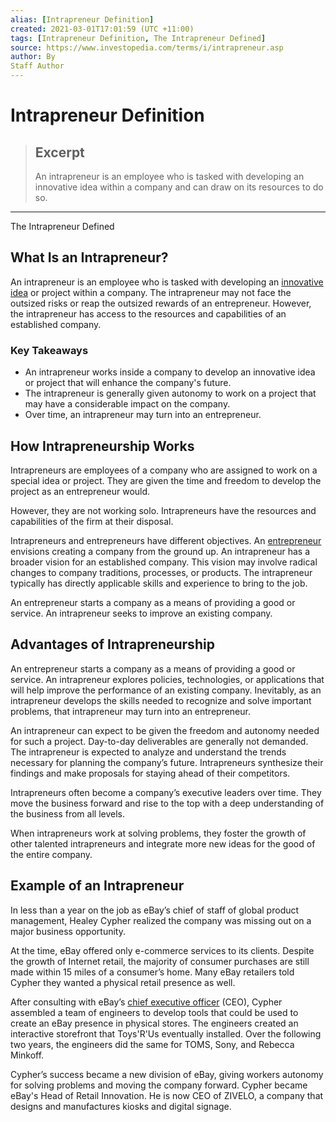 ```yaml
---
alias: [Intrapreneur Definition]
created: 2021-03-01T17:01:59 (UTC +11:00)
tags: [Intrapreneur Definition, The Intrapreneur Defined]
source: https://www.investopedia.com/terms/i/intrapreneur.asp
author: By
Staff Author
---
```


# Intrapreneur Definition

> ## Excerpt
> An intrapreneur is an employee who is tasked with developing an innovative idea within a company and can draw on its resources to do so.

---

The Intrapreneur Defined
## What Is an Intrapreneur?

An intrapreneur is an employee who is tasked with developing an [innovative idea](https://www.investopedia.com/financial-edge/0112/8-inventions-that-made-our-lives-easier.aspx) or project within a company. The intrapreneur may not face the outsized risks or reap the outsized rewards of an entrepreneur. However, the intrapreneur has access to the resources and capabilities of an established company.

### Key Takeaways

-   An intrapreneur works inside a company to develop an innovative idea or project that will enhance the company's future.
-   The intrapreneur is generally given autonomy to work on a project that may have a considerable impact on the company.
-   Over time, an intrapreneur may turn into an entrepreneur.

## How Intrapreneurship Works

Intrapreneurs are employees of a company who are assigned to work on a special idea or project. They are given the time and freedom to develop the project as an entrepreneur would.

However, they are not working solo. Intrapreneurs have the resources and capabilities of the firm at their disposal.

Intrapreneurs and entrepreneurs have different objectives. An [entrepreneur](https://www.investopedia.com/terms/e/entrepreneur.asp) envisions creating a company from the ground up. An intrapreneur has a broader vision for an established company. This vision may involve radical changes to company traditions, processes, or products. The intrapreneur typically has directly applicable skills and experience to bring to the job.

An entrepreneur starts a company as a means of providing a good or service. An intrapreneur seeks to improve an existing company.

## Advantages of Intrapreneurship

An entrepreneur starts a company as a means of providing a good or service. An intrapreneur explores policies, technologies, or applications that will help improve the performance of an existing company. Inevitably, as an intrapreneur develops the skills needed to recognize and solve important problems, that intrapreneur may turn into an entrepreneur.

An intrapreneur can expect to be given the freedom and autonomy needed for such a project. Day-to-day deliverables are generally not demanded. The intrapreneur is expected to analyze and understand the trends necessary for planning the company’s future. Intrapreneurs synthesize their findings and make proposals for staying ahead of their competitors.

Intrapreneurs often become a company’s executive leaders over time. They move the business forward and rise to the top with a deep understanding of the business from all levels.

When intrapreneurs work at solving problems, they foster the growth of other talented intrapreneurs and integrate more new ideas for the good of the entire company.

## Example of an Intrapreneur

In less than a year on the job as eBay’s chief of staff of global product management, Healey Cypher realized the company was missing out on a major business opportunity.

At the time, eBay offered only e-commerce services to its clients. Despite the growth of Internet retail, the majority of consumer purchases are still made within 15 miles of a consumer’s home. Many eBay retailers told Cypher they wanted a physical retail presence as well.

After consulting with eBay’s [chief executive officer](https://www.investopedia.com/terms/c/ceo.asp) (CEO), Cypher assembled a team of engineers to develop tools that could be used to create an eBay presence in physical stores. The engineers created an interactive storefront that Toys'R'Us eventually installed. Over the following two years, the engineers did the same for TOMS, Sony, and Rebecca Minkoff.

Cypher’s success became a new division of eBay, giving workers autonomy for solving problems and moving the company forward. Cypher became eBay's Head of Retail Innovation. He is now CEO of ZIVELO, a company that designs and manufactures kiosks and digital signage.
